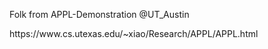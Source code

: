 <p>Folk from APPL-Demonstration @UT_Austin</p>
https://www.cs.utexas.edu/~xiao/Research/APPL/APPL.html
